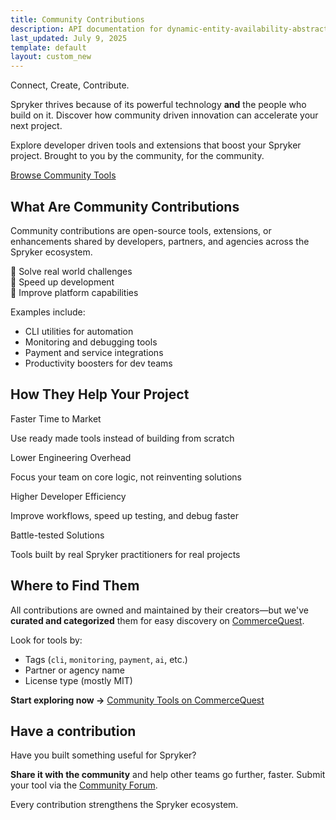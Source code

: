 ```yaml
---
title: Community Contributions
description: API documentation for dynamic-entity-availability-abstracts.
last_updated: July 9, 2025
template: default
layout: custom_new
---
```

<div class="community-hero">
  <p class="header-title">Connect, Create, Contribute.</p>
  <p>Spryker thrives because of its powerful technology <strong>and</strong> the people who build on it. Discover how community driven innovation can accelerate your next project.</p>
  <p>Explore developer driven tools and extensions that boost your Spryker project. Brought to you by the community, for the community.</p>
  <a class="hero-cta" href="#">Browse Community Tools</a>
</div>


## What Are Community Contributions

Community contributions are open-source tools, extensions, or enhancements shared by developers, partners, and agencies across the Spryker ecosystem.

🔹 Solve real world challenges  
🔹 Speed up development  
🔹 Improve platform capabilities  

Examples include:
- CLI utilities for automation
- Monitoring and debugging tools
- Payment and service integrations
- Productivity boosters for dev teams


## How They Help Your Project

<div class="grid_container">
  <div class="content_card">
    <div class="content_column">
      <div class="content_icon">
      </div>
    </div>
    <div class="content_column">
      <p class="content_title">Faster Time to Market</p>
      <p class="content_text">Use ready made tools instead of building from scratch</p>
    </div>
  </div>
  <div class="content_card">
    <div class="content_column">
      <div class="content_icon">
      </div>
    </div>
    <div class="content_column">
      <p class="content_title">Lower Engineering Overhead</p>
      <p class="content_text">Focus your team on core logic, not reinventing solutions</p>
    </div>
  </div>
  <div class="content_card">
    <div class="content_column">
      <div class="content_icon">
      </div>
    </div>
    <div class="content_column">
      <p class="content_title">Higher Developer Efficiency</p>
      <p class="content_text">Improve workflows, speed up testing, and debug faster</p>
    </div>
  </div>
  <div class="content_card">
    <div class="content_column">
      <div class="content_icon">
      </div>
    </div>
    <div class="content_column">
      <p class="content_title">Battle-tested Solutions</p>
      <p class="content_text">Tools built by real Spryker practitioners for real projects</p>
    </div>
  </div>
</div>


## Where to Find Them

All contributions are owned and maintained by their creators—but we've **curated and categorized** them for easy discovery on [CommerceQuest](https://commercequest.space/community-tools/).

Look for tools by:
- Tags (`cli`, `monitoring`, `payment`, `ai`, etc.)
- Partner or agency name
- License type (mostly MIT)

**Start exploring now →** [Community Tools on CommerceQuest](https://commercequest.space/community-tools/)


## Have a contribution

Have you built something useful for Spryker?

**Share it with the community** and help other teams go further, faster. Submit your tool via the [Community Forum](https://commercequest.space/).

Every contribution strengthens the Spryker ecosystem.